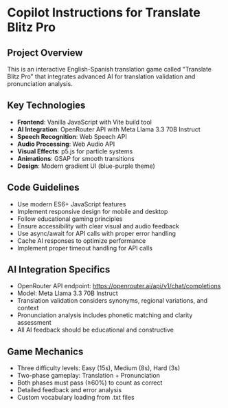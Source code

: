# Copilot Instructions for Translate Blitz Pro

<!-- Use this file to provide workspace-specific custom instructions to Copilot. For more details, visit https://code.visualstudio.com/docs/copilot/copilot-customization#_use-a-githubcopilotinstructionsmd-file -->

## Project Overview
This is an interactive English-Spanish translation game called "Translate Blitz Pro" that integrates advanced AI for translation validation and pronunciation analysis.

## Key Technologies
- **Frontend**: Vanilla JavaScript with Vite build tool
- **AI Integration**: OpenRouter API with Meta Llama 3.3 70B Instruct
- **Speech Recognition**: Web Speech API
- **Audio Processing**: Web Audio API
- **Visual Effects**: p5.js for particle systems
- **Animations**: GSAP for smooth transitions
- **Design**: Modern gradient UI (blue-purple theme)

## Code Guidelines
- Use modern ES6+ JavaScript features
- Implement responsive design for mobile and desktop
- Follow educational gaming principles
- Ensure accessibility with clear visual and audio feedback
- Use async/await for API calls with proper error handling
- Cache AI responses to optimize performance
- Implement proper timeout handling for API calls

## AI Integration Specifics
- OpenRouter API endpoint: https://openrouter.ai/api/v1/chat/completions
- Model: Meta Llama 3.3 70B Instruct
- Translation validation considers synonyms, regional variations, and context
- Pronunciation analysis includes phonetic matching and clarity assessment
- All AI feedback should be educational and constructive

## Game Mechanics
- Three difficulty levels: Easy (15s), Medium (8s), Hard (3s)
- Two-phase gameplay: Translation + Pronunciation
- Both phases must pass (≥60%) to count as correct
- Detailed feedback and error analysis
- Custom vocabulary loading from .txt files
